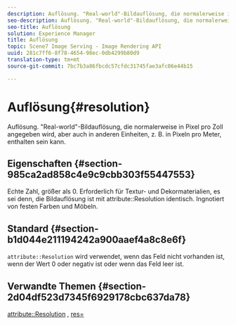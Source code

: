 ```yaml
---
description: Auflösung. "Real-world"-Bildauflösung, die normalerweise in Pixel pro Zoll angegeben wird, aber auch in anderen Einheiten, z. B. in Pixeln pro Meter, enthalten sein kann.
seo-description: Auflösung. "Real-world"-Bildauflösung, die normalerweise in Pixel pro Zoll angegeben wird, aber auch in anderen Einheiten, z. B. in Pixeln pro Meter, enthalten sein kann.
seo-title: Auflösung
solution: Experience Manager
title: Auflösung
topic: Scene7 Image Serving - Image Rendering API
uuid: 281c7ff6-8f78-4654-98ec-0db4299b80d9
translation-type: tm+mt
source-git-commit: 7bc7b3a86fbcdc57cfdc31745fae3afc06e44b15

---
```



# Auflösung{#resolution}

Auflösung. &quot;Real-world&quot;-Bildauflösung, die normalerweise in Pixel pro Zoll angegeben wird, aber auch in anderen Einheiten, z. B. in Pixeln pro Meter, enthalten sein kann.

## Eigenschaften {#section-985ca2ad858c4e9c9cbb303f55447553}

Echte Zahl, größer als 0. Erforderlich für Textur- und Dekormaterialien, es sei denn, die Bildauflösung ist mit attribute::Resolution identisch. Ingnotiert von festen Farben und Möbeln.

## Standard {#section-b1d044e211194242a900aaef4a8c8e6f}

`attribute::Resolution` wird verwendet, wenn das Feld nicht vorhanden ist, wenn der Wert 0 oder negativ ist oder wenn das Feld leer ist.

## Verwandte Themen {#section-2d04df523d7345f6929178cbc637da78}

[attribute::Resolution](../../../../../ir-api/material-cat/image-rendering-api-ref/c-ir-material-catalog/c-ir-material-data-reference/r-ir-resolution-dataref.md#reference-09fe14e6bfbf4db6b7f4369fffecc806) , [res=](../../../../../ir-api/http-protocol/image-rendering-api-ref/c-ir-http-protocol-ref/c-ir-http-protocol-command-reference/r-ir-res.md#reference-0ad9de8887144c83a6db97b4994f7c04)
